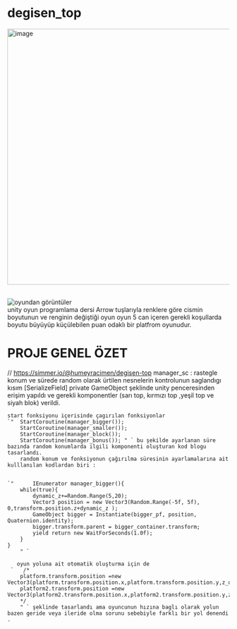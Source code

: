 # degisen_top
<img width="580" alt="image" src="https://user-images.githubusercontent.com/75569106/204596148-c610b271-c95b-461b-8fc4-d13a2c43f57d.png">

<br/>![oyundan görüntüler](
https://cdn-images-1.medium.com/max/1200/1*coIelHPopam5hBhJY0IGZQ.png) <br/>
unity oyun programlama dersi Arrow tuşlarıyla renklere göre cismin boyutunun ve renginin  değiştiği oyun
oyun 5 can içeren gerekli koşullarda boyutu büyüyüp küçülebilen puan odaklı bir platfrom oyunudur.

# PROJE GENEL ÖZET
// https://simmer.io/@humeyracimen/degisen-top
manager_sc : rastegle konum ve sürede random olarak ürtilen nesnelerin kontrolunun saglandıgı kısım 
[SerializeField]
    private GameObject şeklinde unity penceresinden erişim yapıldı ve gerekli komponentler (sarı top, kırmızı top ,yeşil top ve siyah blok) verildi.
    
    start fonksiyonu içerisinde çagırılan fonksiyonlar 
    `"  StartCoroutine(manager_bigger());
        StartCoroutine(manager_smaller());
        StartCoroutine(manager_block());
        StartCoroutine(manager_bonus()); " ` bu şekilde ayarlanan süre bazında random konumlarda ilgili komponenti oluşturan kod blogu tasarlandı. 
        random konum ve fonksiyonun çağırılma süresinin ayarlamalarına ait kulllanılan kodlardan biri :
        
        
    `"      IEnumerator manager_bigger(){
        while(true){
            dynamic_z+=Random.Range(5,20);
            Vector3 position = new Vector3(Random.Range(-5f, 5f), 0,transform.position.z+dynamic_z );
            GameObject bigger = Instantiate(bigger_pf, position, Quaternion.identity);
            bigger.transform.parent = bigger_container.transform;
            yield return new WaitForSeconds(1.0f);   
        }
    }
        " ` 
        
       oyun yoluna ait otomatik oluşturma için de 
     `   /*
        platform.transform.position =new Vector3(platform.transform.position.x,platform.transform.position.y,z_offset+transform.position.z);
        platform2.transform.position =new Vector3(platform2.transform.position.x,platform2.transform.position.y,z_offset+transform.position.z);
        */ 
        " ` şeklinde tasarlandı ama oyuncunun hızına baglı olarak yolun bazen geride veya ileride olma sorunu sebebiyle farklı bir yol denendi .
